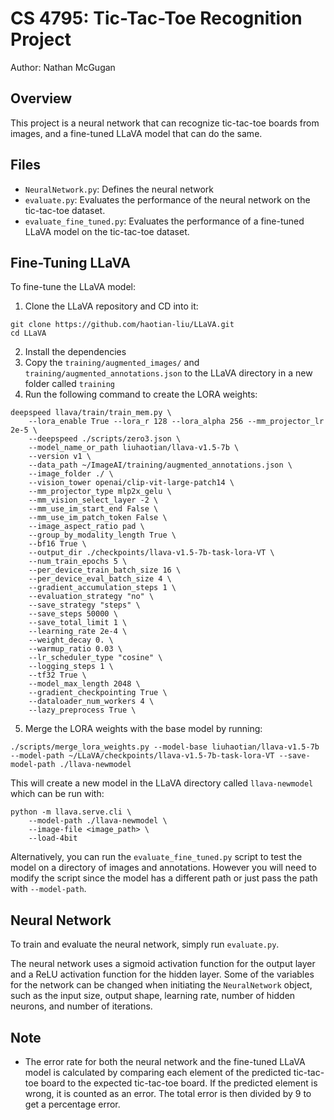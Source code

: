 # CS 4795: Tic-Tac-Toe Recognition Project

Author: Nathan McGugan

## Overview

This project is a neural network that can recognize tic-tac-toe boards from images, and a fine-tuned LLaVA model that can do the same.

## Files

- `NeuralNetwork.py`: Defines the neural network
- `evaluate.py`: Evaluates the performance of the neural network on the tic-tac-toe dataset.
- `evaluate_fine_tuned.py`: Evaluates the performance of a fine-tuned LLaVA model on the tic-tac-toe dataset.

## Fine-Tuning LLaVA

To fine-tune the LLaVA model:

1. Clone the LLaVA repository and CD into it:

```
git clone https://github.com/haotian-liu/LLaVA.git
cd LLaVA
```

2. Install the dependencies
3. Copy the `training/augmented_images/` and `training/augmented_annotations.json` to the LLaVA directory in a new folder called `training`
4. Run the following command to create the LORA weights:

```
deepspeed llava/train/train_mem.py \
    --lora_enable True --lora_r 128 --lora_alpha 256 --mm_projector_lr 2e-5 \
    --deepspeed ./scripts/zero3.json \
    --model_name_or_path liuhaotian/llava-v1.5-7b \
    --version v1 \
    --data_path ~/ImageAI/training/augmented_annotations.json \
    --image_folder ./ \
    --vision_tower openai/clip-vit-large-patch14 \
    --mm_projector_type mlp2x_gelu \
    --mm_vision_select_layer -2 \
    --mm_use_im_start_end False \
    --mm_use_im_patch_token False \
    --image_aspect_ratio pad \
    --group_by_modality_length True \
    --bf16 True \
    --output_dir ./checkpoints/llava-v1.5-7b-task-lora-VT \
    --num_train_epochs 5 \
    --per_device_train_batch_size 16 \
    --per_device_eval_batch_size 4 \
    --gradient_accumulation_steps 1 \
    --evaluation_strategy "no" \
    --save_strategy "steps" \
    --save_steps 50000 \
    --save_total_limit 1 \
    --learning_rate 2e-4 \
    --weight_decay 0. \
    --warmup_ratio 0.03 \
    --lr_scheduler_type "cosine" \
    --logging_steps 1 \
    --tf32 True \
    --model_max_length 2048 \
    --gradient_checkpointing True \
    --dataloader_num_workers 4 \
    --lazy_preprocess True \
```

5. Merge the LORA weights with the base model by running:
```
./scripts/merge_lora_weights.py --model-base liuhaotian/llava-v1.5-7b --model-path ~/LLaVA/checkpoints/llava-v1.5-7b-task-lora-VT --save-model-path ./llava-newmodel
```

This will create a new model in the LLaVA directory called `llava-newmodel` which can be run with:

```
python -m llava.serve.cli \
    --model-path ./llava-newmodel \
    --image-file <image_path> \
    --load-4bit
```

Alternatively, you can run the `evaluate_fine_tuned.py` script to test the model on a directory of images and annotations. 
However you will need to modify the script since the model has a different path or just pass the path with `--model-path`.

## Neural Network

To train and evaluate the neural network, simply run `evaluate.py`.

The neural network uses a sigmoid activation function for the output layer and a ReLU activation function for the hidden layer. Some of the variables for the network can be changed when initiating the `NeuralNetwork` object, such as the input size, output shape, learning rate, number of hidden neurons, and number of iterations.

## Note

- The error rate for both the neural network and the fine-tuned LLaVA model is calculated by comparing each element of the predicted tic-tac-toe board to the expected tic-tac-toe board. If the predicted element is wrong, it is counted as an error. The total error is then divided by 9 to get a percentage error.
